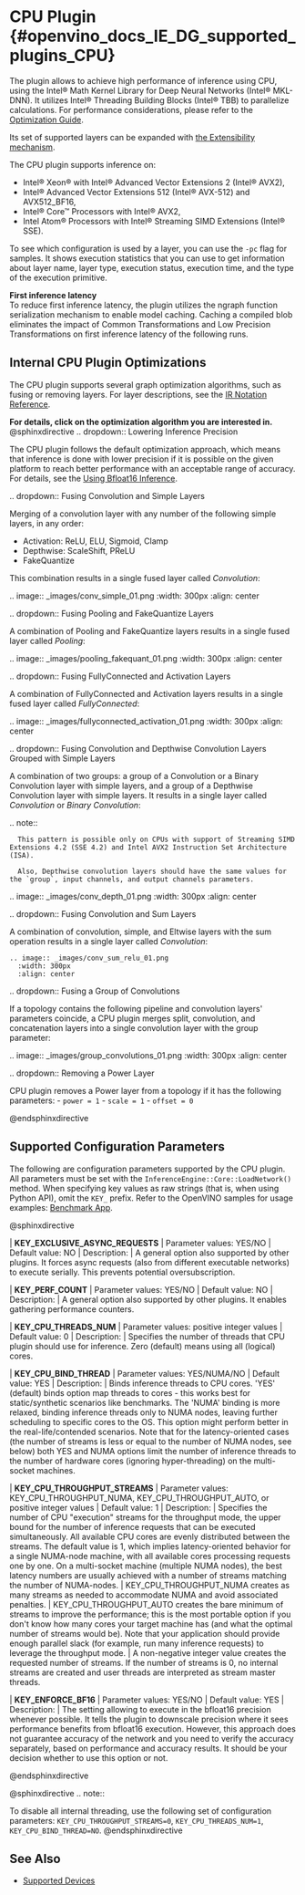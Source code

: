 # CPU Plugin {#openvino_docs_IE_DG_supported_plugins_CPU}


The plugin allows to achieve high performance of inference using CPU, using the Intel® Math Kernel Library for Deep Neural Networks (Intel® MKL-DNN). It utilizes Intel® Threading Building Blocks (Intel® TBB) to parallelize calculations. For performance considerations, please refer to the [Optimization Guide](../../optimization_guide/dldt_optimization_guide.md).

Its set of supported layers can be expanded with [the Extensibility mechanism](../Extensibility_DG/Intro.md).

The CPU plugin supports inference on:
- Intel® Xeon® with Intel® Advanced Vector Extensions 2 (Intel® AVX2),
- Intel® Advanced Vector Extensions 512 (Intel® AVX-512) and AVX512_BF16,
- Intel® Core™ Processors with Intel® AVX2, 
- Intel Atom® Processors with Intel® Streaming SIMD Extensions (Intel® SSE).

To see which configuration is used by a layer, you can use the `-pc` flag for samples. 
It shows execution statistics that you can use to get information about layer name, layer type, 
execution status, execution time, and the type of the execution primitive.

**First inference latency**  
To reduce first inference latency, the plugin utilizes the ngraph function serialization mechanism to enable model caching. Caching a compiled blob eliminates the impact of Common Transformations and Low Precision Transformations on first inference latency of the following runs.


## Internal CPU Plugin Optimizations

The CPU plugin supports several graph optimization algorithms, such as fusing or removing layers.
For layer descriptions, see the [IR Notation Reference](../../ops/opset.md).

**For details, click on the optimization algorithm you are interested in.**  
@sphinxdirective
.. dropdown:: Lowering Inference Precision

   The CPU plugin follows the default optimization approach, which means that inference is done with lower precision if it is possible on the given platform to reach better performance with an acceptable range of accuracy. For details, see the [Using Bfloat16 Inference](../Bfloat16Inference.md).

.. dropdown:: Fusing Convolution and Simple Layers

   Merging of a convolution layer with any number of the following simple layers, in any order:
   - Activation: ReLU, ELU, Sigmoid, Clamp
   - Depthwise: ScaleShift, PReLU
   - FakeQuantize

   This combination results in a single fused layer called *Convolution*:

   .. image:: _images/conv_simple_01.png
      :width: 300px
      :align: center

.. dropdown:: Fusing Pooling and FakeQuantize Layers

   A combination of Pooling and FakeQuantize layers results in a single fused layer called *Pooling*:  

   .. image:: _images/pooling_fakequant_01.png
      :width: 300px
      :align: center

.. dropdown:: Fusing FullyConnected and Activation Layers

   A combination of FullyConnected and Activation layers results in a single fused layer called *FullyConnected*:

   .. image:: _images/fullyconnected_activation_01.png
      :width: 300px
      :align: center

.. dropdown:: Fusing Convolution and Depthwise Convolution Layers Grouped with Simple Layers
 
   A combination of two groups: a group of a Convolution or a Binary Convolution layer with simple layers, and a group of a Depthwise Convolution layer with simple layers. It results in a single layer called *Convolution* or *Binary Convolution*:

   .. note::
   
      This pattern is possible only on CPUs with support of Streaming SIMD Extensions 4.2 (SSE 4.2) and Intel AVX2 Instruction Set Architecture (ISA).
   
      Also, Depthwise convolution layers should have the same values for the `group`, input channels, and output channels parameters.

   .. image:: _images/conv_depth_01.png
     :width: 300px
     :align: center

.. dropdown:: Fusing Convolution and Sum Layers 

   A combination of convolution, simple, and Eltwise layers with the sum operation results in a single layer called *Convolution*:  

    .. image:: _images/conv_sum_relu_01.png
      :width: 300px
      :align: center

.. dropdown:: Fusing a Group of Convolutions

   If a topology contains the following pipeline and convolution layers' parameters coincide, a CPU plugin merges split, convolution, and concatenation layers into a single convolution layer with the group parameter:   

   .. image:: _images/group_convolutions_01.png
      :width: 300px
      :align: center

.. dropdown:: Removing a Power Layer

   CPU plugin removes a Power layer from a topology if it has the following parameters:
      - ``power = 1``
      - ``scale = 1``
      - ``offset = 0``

@endsphinxdirective

## Supported Configuration Parameters

The following are configuration parameters supported by the CPU plugin.
All parameters must be set with the `InferenceEngine::Core::LoadNetwork()` method.
When specifying key values as raw strings (that is, when using Python API), omit the `KEY_` prefix.
Refer to the OpenVINO samples for usage examples: [Benchmark App](../../../samples/cpp/benchmark_app/README.md).

@sphinxdirective

| **KEY_EXCLUSIVE_ASYNC_REQUESTS**
| Parameter values: YES/NO
| Default value: NO
| Description:
|    A general option also supported by other plugins. It forces async requests (also from different executable networks) to execute serially. This prevents potential oversubscription.

| **KEY_PERF_COUNT**
| Parameter values: YES/NO
| Default value: NO
| Description:
|   A general option also supported by other plugins. It enables gathering performance counters.

| **KEY_CPU_THREADS_NUM**
| Parameter values: positive integer values
| Default value: 0
| Description:
|    Specifies the number of threads that CPU plugin should use for inference. Zero (default) means using all (logical) cores.

| **KEY_CPU_BIND_THREAD**
| Parameter values: YES/NUMA/NO
| Default value: YES
| Description:
|    Binds inference threads to CPU cores. 'YES' (default) binds option map threads to cores - this works best for static/synthetic scenarios like benchmarks. The 'NUMA' binding is more relaxed, binding inference threads only to NUMA nodes, leaving further scheduling to specific cores to the OS. This option might perform better in the real-life/contended scenarios. Note that for the latency-oriented cases (the number of streams is less or equal to the number of NUMA nodes, see below) both YES and NUMA options limit the number of inference threads to the number of hardware cores (ignoring hyper-threading) on the multi-socket machines.

| **KEY_CPU_THROUGHPUT_STREAMS**
| Parameter values: KEY_CPU_THROUGHPUT_NUMA, KEY_CPU_THROUGHPUT_AUTO, or positive integer values
| Default value: 1
| Description:
|    Specifies the number of CPU "execution" streams for the throughput mode, the upper bound for the number of inference requests that can be executed simultaneously. All available CPU cores are evenly distributed between the streams. The default value is 1, which implies latency-oriented behavior for a single NUMA-node machine, with all available cores processing requests one by one. On a multi-socket machine (multiple NUMA nodes), the best latency numbers are usually achieved with a number of streams matching the number of NUMA-nodes. 
|    KEY_CPU_THROUGHPUT_NUMA creates as many streams as needed to accommodate NUMA and avoid associated penalties.
|    KEY_CPU_THROUGHPUT_AUTO creates the bare minimum of streams to improve the performance; this is the most portable option if you don't know how many cores your target machine has (and what the optimal number of streams would be). Note that your application should provide enough parallel slack (for example, run many inference requests) to leverage the throughput mode.
|    A non-negative integer value creates the requested number of streams. If the number of streams is 0, no internal streams are created and user threads are interpreted as stream master threads.

| **KEY_ENFORCE_BF16**
| Parameter values: YES/NO
| Default value: YES
| Description:
|    The setting allowing to execute in the bfloat16 precision whenever possible. It tells the plugin to downscale precision where it sees performance benefits from bfloat16 execution. However, this approach does not guarantee accuracy of the network and you need to verify the accuracy separately, based on performance and accuracy results. It should be your decision whether to use this option or not. 

@endsphinxdirective


@sphinxdirective
.. note::

   To disable all internal threading, use the following set of configuration parameters: ``KEY_CPU_THROUGHPUT_STREAMS=0``, ``KEY_CPU_THREADS_NUM=1``, ``KEY_CPU_BIND_THREAD=NO``.
@endsphinxdirective



## See Also
* [Supported Devices](Supported_Devices.md)

[mkldnn_group_conv]: ../img/mkldnn_group_conv.png
[mkldnn_conv_sum]: ../img/mkldnn_conv_sum.png
[mkldnn_conv_sum_result]: ../img/mkldnn_conv_sum_result.png
[conv_simple_01]: ../img/conv_simple_01.png
[pooling_fakequant_01]: ../img/pooling_fakequant_01.png
[fullyconnected_activation_01]: ../img/fullyconnected_activation_01.png
[conv_depth_01]: ../img/conv_depth_01.png
[group_convolutions_01]: ../img/group_convolutions_01.png
[conv_sum_relu_01]: ../img/conv_sum_relu_01.png
